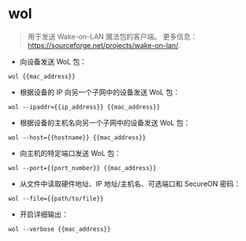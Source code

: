 # wol

> 用于发送 Wake-on-LAN 魔法包的客户端。
> 更多信息：<https://sourceforge.net/projects/wake-on-lan/>.

- 向设备发送 WoL 包：

`wol {{mac_address}}`

- 根据设备的 IP 向另一个子网中的设备发送 WoL 包：

`wol --ipaddr={{ip_address}} {{mac_address}}`

- 根据设备的主机名向另一个子网中的设备发送 WoL 包：

`wol --host={{hostname}} {{mac_address}}`

- 向主机的特定端口发送 WoL 包：

`wol --port={{port_number}} {{mac_address}}`

- 从文件中读取硬件地址、IP 地址/主机名、可选端口和 SecureON 密码：

`wol --file={{path/to/file}}`

- 开启详细输出：

`wol --verbose {{mac_address}}`